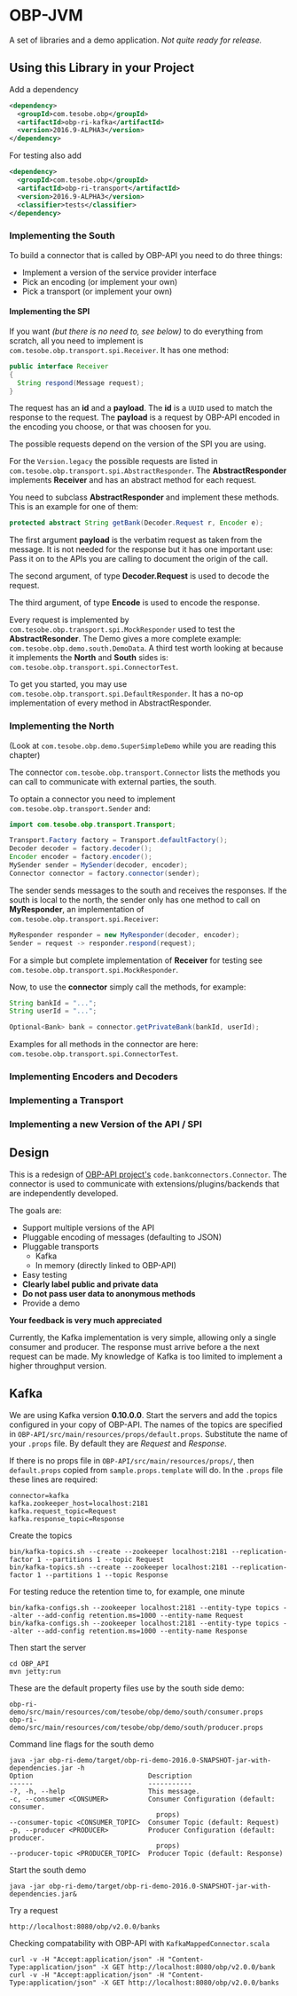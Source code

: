 # OBP-JVM
A set of libraries and a demo application.
*Not quite ready for release.*

## Using this Library in your Project

Add a dependency

```xml
<dependency>
  <groupId>com.tesobe.obp</groupId>
  <artifactId>obp-ri-kafka</artifactId>
  <version>2016.9-ALPHA3</version>
</dependency>
```
For testing also add

```xml
<dependency>
  <groupId>com.tesobe.obp</groupId>
  <artifactId>obp-ri-transport</artifactId>
  <version>2016.9-ALPHA3</version>
  <classifier>tests</classifier>
</dependency>
```

### Implementing the South
To build a connector that is called by OBP-API you need to do three things:

  * Implement a version of the service provider interface
  * Pick an encoding (or implement your own)
  * Pick a transport (or implement your own) 

#### Implementing the SPI

If you want _(but there is no need to, see below)_ to do everything from scratch, 
all you need to implement is `com.tesobe.obp.transport.spi.Receiver`. 
It has one method:

```java
public interface Receiver
{
  String respond(Message request);
}
```

The request has an **id** and a **payload**.
The **id** is a `UUID` used to match the response to the request.
The **payload** is a request by OBP-API encoded in the encoding you choose, or 
that was choosen for you. 

The possible requests depend on the version of the SPI you are using.

For the `Version.legacy` the possible requests are listed 
in `com.tesobe.obp.transport.spi.AbstractResponder`. 
The **AbstractResponder** implements **Receiver** and has an abstract method for 
each request.

You need to subclass **AbstractResponder** and implement these methods. 
This is an example for one of them:

```java
protected abstract String getBank(Decoder.Request r, Encoder e);
```

The first argument **payload** is the verbatim request as taken from the message.
It is not needed for the response but it has one important use: 
Pass it on to the APIs you are calling to document the origin of the call.

The second argument, of type **Decoder.Request** is used to decode the request.

The third argument, of type **Encode** is used to encode the response.

Every request is implemented by `com.tesobe.obp.transport.spi.MockResponder` 
used to test the **AbstractResonder**. 
The Demo gives a more complete example: `com.tesobe.obp.demo.south.DemoData`.
A third test worth looking at because it implements the **North** and **South** 
sides is: `com.tesobe.obp.transport.spi.ConnectorTest`.

To get you started, you may use `com.tesobe.obp.transport.spi.DefaultResponder`.
It has a no-op implementation of every method in AbstractResponder.

### Implementing the North

(Look at `com.tesobe.obp.demo.SuperSimpleDemo` while you are reading this chapter)

The connector `com.tesobe.obp.transport.Connector` lists the methods you can 
call to communicate with external parties, the south. 

To optain a connector you need to implement `com.tesobe.obp.transport.Sender` 
and:

```java
import com.tesobe.obp.transport.Transport;

Transport.Factory factory = Transport.defaultFactory();
Decoder decoder = factory.decoder();
Encoder encoder = factory.encoder();
MySender sender = MySender(decoder, encoder);
Connector connector = factory.connector(sender);
```

The sender sends messages to the south and receives the responses.
If the south is local to the north, the sender only has one method to call on 
**MyResponder**, an implementation of `com.tesobe.obp.transport.spi.Receiver`:

```java
MyResponder responder = new MyResponder(decoder, encoder);
Sender = request -> responder.respond(request);
```

For a simple but complete implementation of **Receiver** for testing see 
`com.tesobe.obp.transport.spi.MockResponder`.

Now, to use the **connector** simply call the methods, for example:

```java
String bankId = "...";
String userId = "...";

Optional<Bank> bank = connector.getPrivateBank(bankId, userId);
```

Examples for all methods in the connector are here: 
`com.tesobe.obp.transport.spi.ConnectorTest`.

### Implementing Encoders and Decoders

### Implementing a Transport

### Implementing a new Version of the API / SPI


## Design

This is a redesign of
[OBP-API project's](https://github.com/OpenBankProject/OBP-API) `code.bankconnectors.Connector`.
The connector is used to communicate with extensions/plugins/backends that are
independently developed.

The goals are:

  * Support multiple versions of the API
  * Pluggable encoding of messages (defaulting to JSON)
  * Pluggable transports
    * Kafka
    * In memory (directly linked to OBP-API)
  * Easy testing
  * **Clearly label public and private data**
  * **Do not pass user data to anonymous methods**
  * Provide a demo

**Your feedback is very much appreciated**

Currently, the Kafka implementation is very simple, allowing only a single consumer and producer. 
The response must arrive before a the next request can be made.
My knowledge of Kafka is too limited to implement a higher throughput version.

## Kafka

We are using Kafka version **0.10.0.0**.
Start the servers and add the topics configured in your copy of OBP-API.
The names of the topics are specified in `OBP-API/src/main/resources/props/default.props`.
Substitute the name of your `.props` file. By default they are _Request_ and _Response_.

If there is no props file in `OBP-API/src/main/resources/props/`, then `default.props` copied from `sample.props.template` will do.
In the `.props` file these lines are required:

```
connector=kafka
kafka.zookeeper_host=localhost:2181
kafka.request_topic=Request
kafka.response_topic=Response
```

Create the topics

```
bin/kafka-topics.sh --create --zookeeper localhost:2181 --replication-factor 1 --partitions 1 --topic Request
bin/kafka-topics.sh --create --zookeeper localhost:2181 --replication-factor 1 --partitions 1 --topic Response
```

For testing reduce the retention time to, for example, one minute

```
bin/kafka-configs.sh --zookeeper localhost:2181 --entity-type topics --alter --add-config retention.ms=1000 --entity-name Request
bin/kafka-configs.sh --zookeeper localhost:2181 --entity-type topics --alter --add-config retention.ms=1000 --entity-name Response
```

Then start the server

```
cd OBP_API
mvn jetty:run
```

These are the default property files use by the south side demo:

```
obp-ri-demo/src/main/resources/com/tesobe/obp/demo/south/consumer.props
obp-ri-demo/src/main/resources/com/tesobe/obp/demo/south/producer.props
```

Command line flags for the south demo

```
java -jar obp-ri-demo/target/obp-ri-demo-2016.0-SNAPSHOT-jar-with-dependencies.jar -h
Option                             Description
------                             -----------
-?, -h, --help                     This message.
-c, --consumer <CONSUMER>          Consumer Configuration (default: consumer.
                                     props)
--consumer-topic <CONSUMER_TOPIC>  Consumer Topic (default: Request)
-p, --producer <PRODUCER>          Producer Configuration (default: producer.
                                     props)
--producer-topic <PRODUCER_TOPIC>  Producer Topic (default: Response)
```

Start the south demo

```
java -jar obp-ri-demo/target/obp-ri-demo-2016.0-SNAPSHOT-jar-with-dependencies.jar&
```

Try a request

```
http://localhost:8080/obp/v2.0.0/banks
```

Checking compatability with OBP-API with `KafkaMappedConnector.scala`

```
curl -v -H "Accept:application/json" -H "Content-Type:application/json" -X GET http://localhost:8080/obp/v2.0.0/bank
curl -v -H "Accept:application/json" -H "Content-Type:application/json" -X GET http://localhost:8080/obp/v2.0.0/banks

```
